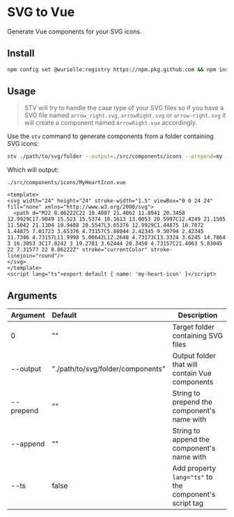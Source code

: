 # SVG to Vue
Generate Vue components for your SVG icons.

## Install
```bash
npm config set @wurielle:registry https://npm.pkg.github.com && npm install @wurielle/svg-to-vue
```
## Usage

> STV will try to handle the case type of your SVG files so if you have a SVG file named `arrow_right.svg`, `arrowRight.svg` or `arrow-right.svg` it will create a component named `ArrowRight.vue` accordingly.

Use the `stv` command to generate components from a folder containing SVG icons:

```bash
stv ./path/to/svg/folder --output=./src/components/icons --prepend=my --append=icon --ts
```

Which will output:

`./src/components/icons/MyHeartIcon.vue`
```vue
<template>
<svg width="24" height="24" stroke-width="1.5" viewBox="0 0 24 24" fill="none" xmlns="http://www.w3.org/2000/svg">
  <path d="M22 8.86222C22 10.4087 21.4062 11.8941 20.3458 12.9929C17.9049 15.523 15.5374 18.1613 13.0053 20.5997C12.4249 21.1505 11.5042 21.1304 10.9488 20.5547L3.65376 12.9929C1.44875 10.7072 1.44875 7.01723 3.65376 4.73157C5.88044 2.42345 9.50794 2.42345 11.7346 4.73157L11.9998 5.00642L12.2648 4.73173C13.3324 3.6245 14.7864 3 16.3053 3C17.8242 3 19.2781 3.62444 20.3458 4.73157C21.4063 5.83045 22 7.31577 22 8.86222Z" stroke="currentColor" stroke-linejoin="round"/>
</svg>
</template>
<script lang="ts">export default { name: 'my-heart-icon' }</script>
```

## Arguments
| Argument  | Default                           | Description                                            |
|-----------|:----------------------------------|--------------------------------------------------------|
| 0         | ""                                | Target folder containing SVG files                     |
| --output  | "./path/to/svg/folder/components" | Output folder that will contain Vue components         |
| --prepend | ""                                | String to prepend the component's name with            |
| --append  | ""                                | String to append the component's name with             |
| --ts      | false                             | Add property `lang="ts"` to the component's script tag |
